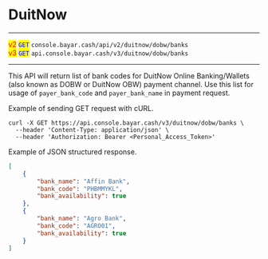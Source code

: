 # DuitNow

***

<mark style="color:red;">v2</mark>  <mark style="color:blue;">`GET`</mark>  `console.bayar.cash/api/v2/duitnow/dobw/banks`\
<mark style="color:red;">v3</mark>  <mark style="color:blue;">`GET`</mark>  `api.console.bayar.cash/v3/duitnow/dobw/banks`

***



This API will return list of bank codes for DuitNow Online Banking/Wallets (also known as DOBW or DuitNow OBW) payment channel. Use this list for usage of `payer_bank_code` and `payer_bank_name` in payment request.

Example of sending GET request with cURL.



```markup
curl -X GET https://api.console.bayar.cash/v3/duitnow/dobw/banks \
  --header 'Content-Type: application/json' \
  --header 'Authorization: Bearer <Personal_Access_Token>'
```



Example of JSON structured response.



```json
[
    {
        "bank_name": "Affin Bank",
        "bank_code": "PHBMMYKL",
        "bank_availability": true
    },
    {
        "bank_name": "Agro Bank",
        "bank_code": "AGRO01",
        "bank_availability": true
    }
]
```

